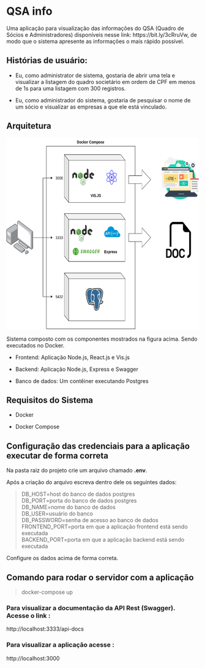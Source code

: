 <h1>QSA info</h1>

<p> 
    Uma aplicação para visualização das informações do QSA (Quadro de Sócios e Administradores) disponíveis nesse link:
https://bit.ly/3cRruVw, de modo que o sistema apresente as informações o mais rápido
possível. 
</p>

<h2> Histórias de usuário: </h2>

<ul>
    <li>
        <p>
            Eu, como administrator de sistema, gostaria de abrir uma tela e visualizar a listagem do quadro societário em ordem de CPF em menos de 1s para uma listagem com 300 registros.
        </p>
    </li>
    <li>
        <p>
            Eu, como administrador do sistema, gostaria de pesquisar o nome de um sócio e visualizar as empresas a que ele está vinculado.
        </p>
    </li>
</ul>

<h2> Arquitetura </h2>
<img src="./diagrams/diagrama.png" alt="..." width="800" height="500">

<p>Sistema composto com os componentes mostrados na figura acima. Sendo executados no Docker.</p>
<ul>
    <li><p>Frontend: Aplicação Node.js, React.js e Vis.js</p></li>
    <li><p>Backend: Aplicação Node.js, Express e Swagger</p></li>
    <li><p>Banco de dados: Um contêiner executando Postgres</p></li>
</ul>

<h2> Requisitos do Sistema </h2>
<ul>
    <li> <p> Docker </p> </li>
    <li> <p> Docker Compose </p> </li>
</ul>

<h2> Configuração das credenciais para a aplicação executar de forma correta </h2>
<p>Na pasta raiz do projeto crie um arquivo chamado <strong>.env</strong>.</p>
<p>Após a criação do arquivo escreva dentro dele os seguintes dados:</p>
<blockquote>
DB_HOST=host do banco de dados postgres </br>
DB_PORT=porta do banco de dados postgres </br>
DB_NAME=nome do banco de dados </br>
DB_USER=usuário do banco </br>
DB_PASSWORD=senha de acesso ao banco de dados </br>
FRONTEND_PORT=porta em que a aplicação frontend está sendo executada </br>
BACKEND_PORT=porta em que a aplicação backend está sendo executada </br>
</blockquote>
<p>Configure os dados acima de forma correta.</p>

<h2>Comando para rodar o servidor com a aplicação</h2>
<blockquote> docker-compose up </blockquote>

<h3> Para visualizar a documentação da API Rest (Swagger). Acesse o link :</h3>
http://localhost:3333/api-docs

<h3> Para visualizar a aplicação acesse :</h3>
http://localhost:3000
